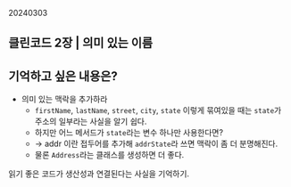 20240303

## 클린코드 2장 | 의미 있는 이름

## 기억하고 싶은 내용은?

- 의미 있는 맥락을 추가하라
  - `firstName`, `lastName`, `street`, `city`, `state` 이렇게 묶여있을 때는 `state`가 주소의 일부라는 사실을 알기 쉽다.
  - 하지만 어느 메서드가 `state`라는 변수 하나만 사용한다면?
  - -> addr 이란 접두어를 추가해 `addrState`라 쓰면 맥락이 좀 더 분명해진다.
  - 물론 `Address`라는 클래스를 생성하면 더 좋다.

읽기 좋은 코드가 생산성과 연결된다는 사실을 기억하기.
